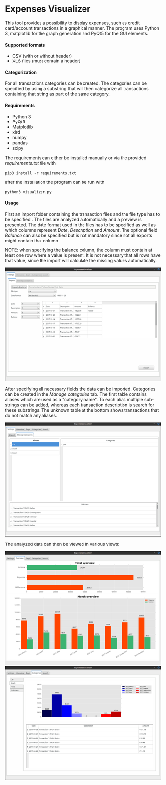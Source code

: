 # Expenses Visualizer
This tool provides a possibility to display expenses, such as credit card/account transactions in a graphical manner.
The program uses Python 3, matplotlib for the graph generation and PyQt5 for the GUI elements.


#### Supported formats
  - CSV (with or without header)
  - XLS files (must contain a header)
  
#### Categorization
For all transactions categories can be created. The categories can be specified by using a substring that will then categorize all transactions containing that string as part of the same category.

#### Requirements
 - Python 3
 - PyQt5
 - Matplotlib
 - xlrd
 - numpy
 - pandas
 - scipy
 
 The requirements can either be installed manually or via the provided *requirements.txt* file with

 `pip3 install -r requirements.txt`

after the installation the program can be run with

`python3 visualizer.py`

#### Usage
First an import folder containing the transaction files and the file type has to be specified . The files are analyzed automatically and a preview is presented.
The date format used in the files has to be specified as well as which columns represent *Date*, *Description* and *Amount*. The optional field *Balance* can also be specified but is not mandatory since not all exports might contain that column. 

NOTE: when specifying the balance column, the column must contain at least one row where a value is present. It is not necessary that all rows have that value, since the import will calculate the missing values automatically.

![Initial setup](https://github.com/svartkanin/Expenses-visualizer/blob/master/Screenshots/main_settings.png)

After specifying all necessary fields the data can be imported. Categories can be created in the *Manage categories* tab. The first table contains aliases which are used as a "category name". To each alias multiple sub-strings can be added, whereas each transaction description is search for these substrings. The unknown table at the bottom shows transactions that do not match any aliases.

![Category specification](https://github.com/svartkanin/Expenses-visualizer/blob/master/Screenshots/category_settings.png)

The analyzed data can then be viewed in various views:

![Overview](https://github.com/svartkanin/Expenses-visualizer/blob/master/Screenshots/overview.png)
![Category view](https://github.com/svartkanin/Expenses-visualizer/blob/master/Screenshots/categories.png)
